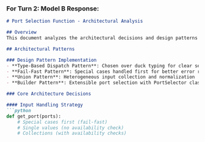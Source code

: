 ### For Turn 2: Model B Response:

```markdown
# Port Selection Function - Architectural Analysis

## Overview
This document analyzes the architectural decisions and design patterns implemented in the `get_port()` function, providing insights for future port management feature development.

## Architectural Patterns

### Design Pattern Implementation
- **Type-Based Dispatch Pattern**: Chosen over duck typing for clear semantics
- **Fail-Fast Pattern**: Special cases handled first for better error reporting
- **Union Pattern**: Heterogeneous input collection and normalization
- **Builder Pattern**: Extensible port selection with PortSelector class

### Core Architecture Decisions

#### Input Handling Strategy
```python
def get_port(ports):
    # Special cases first (fail-fast)
    # Single values (no availability check)
    # Collections (with availability checks)

